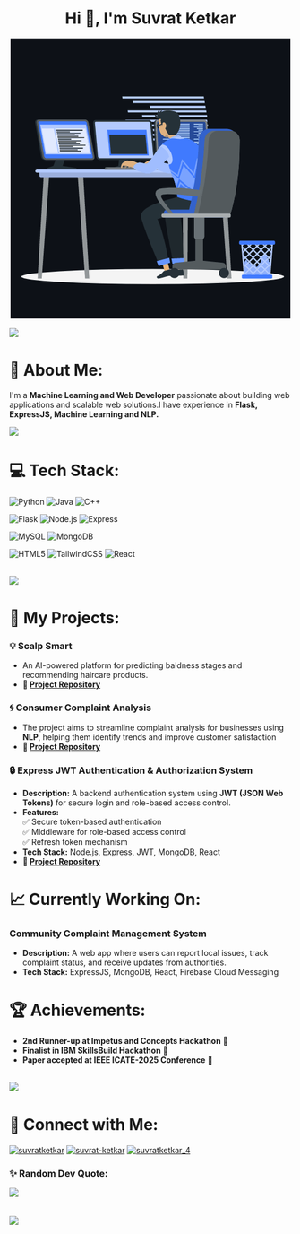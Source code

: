 <h1 align="center">Hi 👋, I'm Suvrat Ketkar</h1>
<p align="center"><img src="animation.gif" width="500" alt="animation.gif"></p>
<img src="https://user-images.githubusercontent.com/73097560/115834477-dbab4500-a447-11eb-908a-139a6edaec5c.gif">             

# 🌟 About Me:
I'm a **Machine Learning and Web Developer** passionate about building web applications and scalable web solutions.I have experience in **Flask, ExpressJS, Machine Learning and NLP.**

<img src="https://user-images.githubusercontent.com/73097560/115834477-dbab4500-a447-11eb-908a-139a6edaec5c.gif">

# 💻 Tech Stack:

![Python](https://img.shields.io/badge/python-%2314354C.svg?style=for-the-badge&logo=python&logoColor=white)
![Java](https://img.shields.io/badge/java-%23ED8B00.svg?style=for-the-badge&logo=java&logoColor=white)
![C++](https://img.shields.io/badge/C++-%2300599C.svg?style=for-the-badge&logo=c%2B%2B&logoColor=white)

![Flask](https://img.shields.io/badge/flask-%23000.svg?style=for-the-badge&logo=flask&logoColor=white)
![Node.js](https://img.shields.io/badge/node.js-339933?style=for-the-badge&logo=Node.js&logoColor=white)
![Express](https://img.shields.io/badge/express.js-000000?style=for-the-badge&logo=express&logoColor=white)

![MySQL](https://img.shields.io/badge/mysql-%2300f.svg?style=for-the-badge&logo=mysql&logoColor=white)
![MongoDB](https://img.shields.io/badge/-MongoDB-13aa52?style=for-the-badge&logo=mongodb&logoColor=white)

![HTML5](https://img.shields.io/badge/html5-%23E34F26.svg?style=for-the-badge&logo=html5&logoColor=white)
![TailwindCSS](https://img.shields.io/badge/tailwindcss-%2338B2AC.svg?style=for-the-badge&logo=tailwind-css&logoColor=white)
![React](https://img.shields.io/badge/react-%2361DAFB.svg?style=for-the-badge&logo=react&logoColor=black)




<br>
<img src="https://user-images.githubusercontent.com/73097560/115834477-dbab4500-a447-11eb-908a-139a6edaec5c.gif">

# 🌟 My Projects:

### 💡 Scalp Smart
- An AI-powered platform for predicting baldness stages and recommending haircare products.
- **🔗 [Project Repository](https://github.com/Suvrat-Ketkar/ScalpSmart)**

### 🌀 Consumer Complaint Analysis
- The project aims to streamline complaint analysis for businesses using **NLP**, helping them identify trends and improve customer satisfaction
- **🔗 [Project Repository](https://github.com/Suvrat-Ketkar/Complaint-Analysis)**

### 🔒 **Express JWT Authentication & Authorization System**
- **Description:** A backend authentication system using **JWT (JSON Web Tokens)** for secure login and role-based access control.  
- **Features:**  
  ✅ Secure token-based authentication  
  ✅ Middleware for role-based access control  
  ✅ Refresh token mechanism  
- **Tech Stack:** Node.js, Express, JWT, MongoDB, React  
- **🔗 [Project Repository](https://github.com/Suvrat-Ketkar/express-jwt-auth)** 


# 📈 Currently Working On:
### **Community Complaint Management System**
- **Description:** A web app where users can report local issues, track complaint status, and receive updates from authorities.  
- **Tech Stack:** ExpressJS, MongoDB, React, Firebase Cloud Messaging 


# 🏆 Achievements:
- **2nd Runner-up at Impetus and Concepts Hackathon** 🥇
- **Finalist in IBM SkillsBuild Hackathon** 💪
- **Paper accepted at IEEE ICATE-2025 Conference** 🎉

<br>
<img src="https://user-images.githubusercontent.com/73097560/115834477-dbab4500-a447-11eb-908a-139a6edaec5c.gif">

# 🔗 Connect with Me:
<p align="left">
<a href="https://github.com/suvrat-ketkar" target="blank"><img align="center" src="https://raw.githubusercontent.com/rahuldkjain/github-profile-readme-generator/master/src/images/icons/Social/github.svg" alt="suvratketkar" height="30" width="40" /></a>
<a href="https://linkedin.com/in/suvrat-ketkar" target="blank"><img align="center" src="https://raw.githubusercontent.com/rahuldkjain/github-profile-readme-generator/master/src/images/icons/Social/linked-in-alt.svg" alt="suvrat-ketkar" height="30" width="40" /></a>
<a href="https://instagram.com/suvratketkar_4" target="blank"><img align="center" src="https://raw.githubusercontent.com/rahuldkjain/github-profile-readme-generator/master/src/images/icons/Social/instagram.svg" alt="suvratketkar_4" height="30" width="40" /></a>
</p>


### ✨ Random Dev Quote:
![](https://quotes-github-readme.vercel.app/api?type=horizontal&theme=radical)

<br>
<img src="https://user-images.githubusercontent.com/73097560/115834477-dbab4500-a447-11eb-908a-139a6edaec5c.gif">

